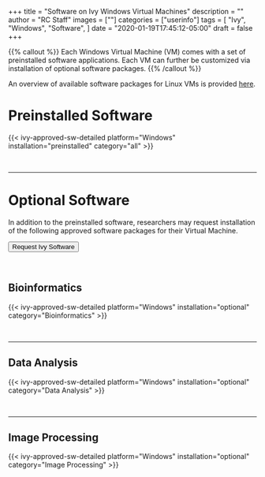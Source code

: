+++
title = "Software on Ivy Windows Virtual Machines"
description = ""
author = "RC Staff"
images = [""]
categories = ["userinfo"]
tags = [
    "Ivy", 
    "Windows",
    "Software",
]
date = "2020-01-19T17:45:12-05:00"
draft = false
+++

{{% callout %}}
Each Windows Virtual Machine (VM) comes with a set of preinstalled software applications.  Each VM can further be customized via installation of optional software packages.
{{% /callout %}}

An overview of available software packages for Linux VMs is provided [here](/userinfo/ivy-linux-sw/overview).


# Preinstalled Software 

{{< ivy-approved-sw-detailed platform="Windows" installation="preinstalled" category="all" >}}

<br>

- - -

# Optional Software

In addition to the preinstalled software, researchers may request installation of the following approved software packages for their Virtual Machine.

[<button class="btn btn-success">Request Ivy Software</button>](https://www.rc.virginia.edu/form/support-request)

<br>

## Bioinformatics

{{< ivy-approved-sw-detailed platform="Windows" installation="optional" category="Bioinformatics" >}}

<br>

- - -

## Data Analysis

{{< ivy-approved-sw-detailed platform="Windows" installation="optional" category="Data Analysis" >}}

<br>

- - -

## Image Processing

{{< ivy-approved-sw-detailed platform="Windows" installation="optional" category="Image Processing" >}}
